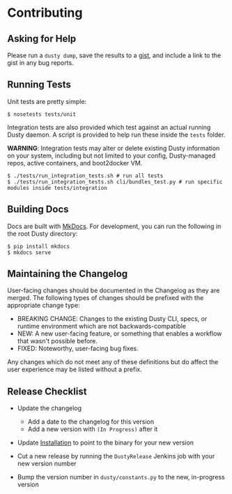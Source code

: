 # Contributing

## Asking for Help

Please run a `dusty dump`, save the results to a [gist](https://gist.github.com/),
and include a link to the gist in any bug reports.

## Running Tests

Unit tests are pretty simple:

```
$ nosetests tests/unit
```

Integration tests are also provided which test against an actual running
Dusty daemon. A script is provided to help run these inside the `tests`
folder.

**WARNING**: Integration tests may alter or delete existing Dusty
information on your system, including but not limited to your config,
Dusty-managed repos, active containers, and boot2docker VM.

```
$ ./tests/run_integration_tests.sh # run all tests
$ ./tests/run_integration_tests.sh cli/bundles_test.py # run specific modules inside tests/integration
```

## Building Docs

Docs are built with [MkDocs](http://www.mkdocs.org/). For development, you can
run the following in the root Dusty directory:
```
$ pip install mkdocs
$ mkdocs serve
```

## Maintaining the Changelog

User-facing changes should be documented in the Changelog as they are merged. The following
types of changes should be prefixed with the appropriate change type:

* BREAKING CHANGE: Changes to the existing Dusty CLI, specs, or runtime environment which are not backwards-compatible
* NEW: A new user-facing feature, or something that enables a workflow that wasn't possible before.
* FIXED: Noteworthy, user-facing bug fixes.

Any changes which do not meet any of these definitions but do affect the user experience
may be listed without a prefix.

## Release Checklist

* Update the changelog
    * Add a date to the changelog for this version
    * Add a new version with `(In Progress)` after it

* Update [Installation](installation.md) to point to the binary for your new version

* Cut a new release by running the `DustyRelease` Jenkins job with your new version number

* Bump the version number in `dusty/constants.py` to the new, in-progress version
